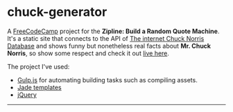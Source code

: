 # chuck-generator
A [FreeCodeCamp][0] project for the **Zipline: Build a Random Quote Machine**. It's a static site that connects to the API of [The internet Chuck Norris Database][1] and shows funny but nonetheless real facts about **Mr. Chuck Norris**, so show some respect and check it out [live here][2].

The project I've used:

* [Gulp.js][3] for automating building tasks such as compiling assets.
* [Jade templates][4]
* [jQuery][5]

---
[0]: http://freecodecamp.com/
[1]: http://www.icndb.com/
[2]: http://codepen.io/JaviScript/full/RrKWje/
[3]: http://gulpjs.com/
[4]: http://jade-lang.com/
[5]: http://jquery.com/

